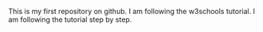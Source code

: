 This is my first repository on github. I am following the w3schools tutorial.
I am following the tutorial step by step.
